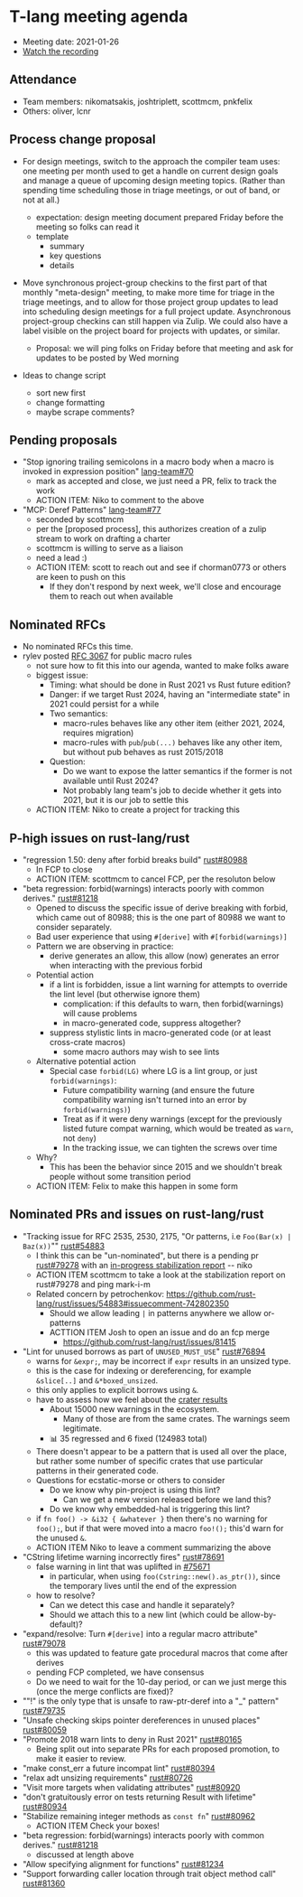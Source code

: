 # T-lang meeting agenda

* Meeting date: 2021-01-26
* [Watch the recording](https://youtu.be/y00EbVRxYWw)

## Attendance

* Team members: nikomatsakis, joshtriplett, scottmcm, pnkfelix
* Others: oliver, lcnr

## Process change proposal

- For design meetings, switch to the approach the compiler team uses: one meeting per month used to get a handle on current design goals and manage a queue of upcoming design meeting topics. (Rather than spending time scheduling those in triage meetings, or out of band, or not at all.)
    - expectation: design meeting document prepared Friday before the meeting so folks can read it
    - template
        - summary
        - key questions
        - details

- Move synchronous project-group checkins to the first part of that monthly "meta-design" meeting, to make more time for triage in the triage meetings, and to allow for those project group updates to lead into scheduling design meetings for a full project update. Asynchronous project-group checkins can still happen via Zulip. We could also have a label visible on the project board for projects with updates, or similar.
    - Proposal: we will ping folks on Friday before that meeting and ask for updates to be posted by Wed morning

- Ideas to change script
    - sort new first
    - change formatting
    - maybe scrape comments?

## Pending proposals

- "Stop ignoring trailing semicolons in a macro body when a macro is invoked in expression position" [lang-team#70](https://github.com/rust-lang/lang-team/issues/70)
    - mark as accepted and close, we just need a PR, felix to track the work
    - ACTION ITEM: Niko to comment to the above
- "MCP: Deref Patterns" [lang-team#77](https://github.com/rust-lang/lang-team/issues/77)
    - seconded by scottmcm
    - per the [proposed process], this authorizes creation of a zulip stream to work on drafting a charter
    - scottmcm is willing to serve as a liaison
    - need a lead :)
    - ACTION ITEM: scott to reach out and see if chorman0773 or others are keen to push on this
        - If they don't respond by next week, we'll close and encourage them to reach out when available

## Nominated RFCs
- No nominated RFCs this time.
- rylev posted [RFC 3067](https://github.com/rust-lang/rfcs/pull/3067) for public macro rules
    - not sure how to fit this into our agenda, wanted to make folks aware
    - biggest issue:
        - Timing: what should be done in Rust 2021 vs Rust future edition?
        - Danger: if we target Rust 2024, having an "intermediate state" in 2021 could persist for a while
        - Two semantics:
            - macro-rules behaves like any other item (either 2021, 2024, requires migration)
            - macro-rules with `pub`/`pub(...)` behaves like any other item, but without pub behaves as rust 2015/2018
        - Question:
            - Do we want to expose the latter semantics if the former is not available until Rust 2024?
            - Not probably lang team's job to decide whether it gets into 2021, but it is our job to settle this
    - ACTION ITEM: Niko to create a project for tracking this

## P-high issues on rust-lang/rust
- "regression 1.50: deny after forbid breaks build" [rust#80988](https://github.com/rust-lang/rust/issues/80988)
    - In FCP to close
    - ACTION ITEM: scottmcm to cancel FCP, per the resoluton below
- "beta regression: forbid(warnings) interacts poorly with common derives." [rust#81218](https://github.com/rust-lang/rust/issues/81218)
    - Opened to discuss the specific issue of derive breaking with forbid, which came out of 80988; this is the one part of 80988 we want to consider separately.
    - Bad user experience that using `#[derive]` with `#[forbid(warnings)]`
    - Pattern we are observing in practice:
        - derive generates an allow, this allow (now) generates an error when interacting with the previous forbid
    - Potential action
        - if a lint is forbidden, issue a lint warning for attempts to override the lint level (but otherwise ignore them)
            - complication: if this defaults to warn, then forbid(warnings) will cause problems
            - in macro-generated code, suppress altogether?
        - suppress stylistic lints in macro-generated code (or at least cross-crate macros)
            - some macro authors may wish to see lints
    - Alternative potential action
        - Special case `forbid(LG)` where LG is a lint group, or just `forbid(warnings)`:
            - Future compatibility warning (and ensure the future compatibility warning isn't turned into an error by `forbid(warnings)`)
            - Treat as if it were deny warnings (except for the previously listed future compat warning, which would be treated as `warn`, not `deny`)
            - In the tracking issue, we can tighten the screws over time
    - Why?
        - This has been the behavior since 2015 and we shouldn't break people without some transition period
    - ACTION ITEM: Felix to make this happen in some form

## Nominated PRs and issues on rust-lang/rust
- "Tracking issue for RFC 2535, 2530, 2175, "Or patterns, i.e `Foo(Bar(x) | Baz(x))`"" [rust#54883](https://github.com/rust-lang/rust/issues/54883)
    - I think this can be "un-nominated", but there is a pending pr [rust#79278](https://github.com/rust-lang/rust/pull/79278) with an [in-progress stabilization report](https://hackmd.io/oczPRxyBSKOAojC1Dgxupw) -- niko
    - ACTION ITEM scottmcm to take a look at the stabilization report on rust#79278 and ping mark-i-m
    - Related concern by petrochenkov: https://github.com/rust-lang/rust/issues/54883#issuecomment-742802350
        - Should we allow leading `|` in patterns anywhere we allow or-patterns
        - ACTTION ITEM Josh to open an issue and do an fcp merge
            - https://github.com/rust-lang/rust/issues/81415
- "Lint for unused borrows as part of `UNUSED_MUST_USE`" [rust#76894](https://github.com/rust-lang/rust/pull/76894)
    - warns for `&expr;`, may be incorrect if `expr` results in an unsized type.
    - this is the case for indexing or dereferencing, for example `&slice[..]` and `&*boxed_unsized`.
    - this only applies to explicit borrows using `&`.
    - have to assess how we feel about the [crater results](https://github.com/rust-lang/rust/pull/76894#issuecomment-709457991)
        - About 15000 new warnings in the ecosystem.
            - Many of those are from the same crates. The warnings seem legitimate.
        -  📊 35 regressed and 6 fixed (124983 total)
    - There doesn't appear to be a pattern that is used all over the place, but rather some number of specific crates that use particular patterns in their generated code.
    - Questions for ecstatic-morse or others to consider
        - Do we know why pin-project is using this lint?
            - Can we get a new version released before we land this?
        - Do we know why embedded-hal is triggering this lint?
    - if `fn foo() -> &i32 { &whatever }` then there's no warning for `foo();`, but if that were moved into a macro `foo!();` this'd warn for the unused `&`.
    - ACTION ITEM Niko to leave a comment summarizing the above
- "CString lifetime warning incorrectly fires" [rust#78691](https://github.com/rust-lang/rust/issues/78691)
    - false warning in lint that was uplifted in [#75671](https://github.com/rust-lang/rust/pull/75671)
        - in particular, when using `foo(Cstring::new().as_ptr())`, since the temporary lives until the end of the expression
    - how to resolve?
        - Can we detect this case and handle it separately?
        - Should we attach this to a new lint (which could be allow-by-default)?
- "expand/resolve: Turn `#[derive]` into a regular macro attribute" [rust#79078](https://github.com/rust-lang/rust/pull/79078)
    - this was updated to feature gate procedural macros that come after derives
    - pending FCP completed, we have consensus
    - Do we need to wait for the 10-day period, or can we just merge this (once the merge conflicts are fixed)?
- ""!" is the only type that is unsafe to raw-ptr-deref into a "_" pattern" [rust#79735](https://github.com/rust-lang/rust/issues/79735)
- "Unsafe checking skips pointer dereferences in unused places" [rust#80059](https://github.com/rust-lang/rust/issues/80059)
- "Promote 2018 warn lints to deny in Rust 2021" [rust#80165](https://github.com/rust-lang/rust/issues/80165)
    - Being split out into separate PRs for each proposed promotion, to make it easier to review.
- "make const_err a future incompat lint" [rust#80394](https://github.com/rust-lang/rust/pull/80394)
- "relax adt unsizing requirements" [rust#80726](https://github.com/rust-lang/rust/pull/80726)
- "Visit more targets when validating attributes" [rust#80920](https://github.com/rust-lang/rust/pull/80920)
- "don't gratuitously error on tests returning Result with lifetime" [rust#80934](https://github.com/rust-lang/rust/pull/80934)
- "Stabilize remaining integer methods as `const fn`" [rust#80962](https://github.com/rust-lang/rust/pull/80962)
    - ACTION ITEM Check your boxes!
- "beta regression: forbid(warnings) interacts poorly with common derives." [rust#81218](https://github.com/rust-lang/rust/issues/81218)
    - discussed at length above
- "Allow specifying alignment for functions" [rust#81234](https://github.com/rust-lang/rust/pull/81234)
- "Support forwarding caller location through trait object method call" [rust#81360](https://github.com/rust-lang/rust/pull/81360)
